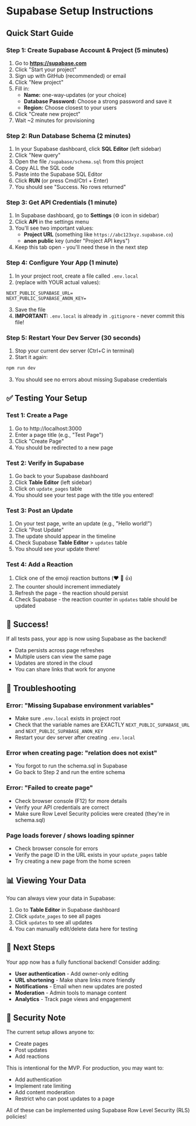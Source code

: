 # Supabase Setup Instructions

## Quick Start Guide

### Step 1: Create Supabase Account & Project (5 minutes)

1. Go to **https://supabase.com**
2. Click "Start your project"
3. Sign up with GitHub (recommended) or email
4. Click "New project"
5. Fill in:
   - **Name:** one-way-updates (or your choice)
   - **Database Password:** Choose a strong password and save it
   - **Region:** Choose closest to your users
6. Click "Create new project"
7. Wait ~2 minutes for provisioning

### Step 2: Run Database Schema (2 minutes)

1. In your Supabase dashboard, click **SQL Editor** (left sidebar)
2. Click "New query"
3. Open the file `/supabase/schema.sql` from this project
4. Copy ALL the SQL code
5. Paste into the Supabase SQL Editor
6. Click **RUN** (or press Cmd/Ctrl + Enter)
7. You should see "Success. No rows returned"

### Step 3: Get API Credentials (1 minute)

1. In Supabase dashboard, go to **Settings** (⚙️ icon in sidebar)
2. Click **API** in the settings menu
3. You'll see two important values:
   - **Project URL** (something like `https://abc123xyz.supabase.co`)
   - **anon public** key (under "Project API keys")
4. Keep this tab open - you'll need these in the next step

### Step 4: Configure Your App (1 minute)

1. In your project root, create a file called `.env.local`
2. (replace with YOUR actual values):

```env
NEXT_PUBLIC_SUPABASE_URL=
NEXT_PUBLIC_SUPABASE_ANON_KEY=
```

3. Save the file
4. **IMPORTANT:** `.env.local` is already in `.gitignore` - never commit this file!

### Step 5: Restart Your Dev Server (30 seconds)

1. Stop your current dev server (Ctrl+C in terminal)
2. Start it again:
```bash
npm run dev
```

3. You should see no errors about missing Supabase credentials

## ✅ Testing Your Setup

### Test 1: Create a Page
1. Go to http://localhost:3000
2. Enter a page title (e.g., "Test Page")
3. Click "Create Page"
4. You should be redirected to a new page

### Test 2: Verify in Supabase
1. Go back to your Supabase dashboard
2. Click **Table Editor** (left sidebar)
3. Click on `update_pages` table
4. You should see your test page with the title you entered!

### Test 3: Post an Update
1. On your test page, write an update (e.g., "Hello world!")
2. Click "Post Update"
3. The update should appear in the timeline
4. Check Supabase **Table Editor** > `updates` table
5. You should see your update there!

### Test 4: Add a Reaction
1. Click one of the emoji reaction buttons (❤️ 🙏 👍)
2. The counter should increment immediately
3. Refresh the page - the reaction should persist
4. Check Supabase - the reaction counter in `updates` table should be updated

## 🎉 Success!

If all tests pass, your app is now using Supabase as the backend!

- Data persists across page refreshes
- Multiple users can view the same page
- Updates are stored in the cloud
- You can share links that work for anyone

## 🔧 Troubleshooting

### Error: "Missing Supabase environment variables"
- Make sure `.env.local` exists in project root
- Check that the variable names are EXACTLY `NEXT_PUBLIC_SUPABASE_URL` and `NEXT_PUBLIC_SUPABASE_ANON_KEY`
- Restart your dev server after creating `.env.local`

### Error when creating page: "relation does not exist"
- You forgot to run the schema.sql in Supabase
- Go back to Step 2 and run the entire schema

### Error: "Failed to create page"
- Check browser console (F12) for more details
- Verify your API credentials are correct
- Make sure Row Level Security policies were created (they're in schema.sql)

### Page loads forever / shows loading spinner
- Check browser console for errors
- Verify the page ID in the URL exists in your `update_pages` table
- Try creating a new page from the home screen

## 📊 Viewing Your Data

You can always view your data in Supabase:

1. Go to **Table Editor** in Supabase dashboard
2. Click `update_pages` to see all pages
3. Click `updates` to see all updates
4. You can manually edit/delete data here for testing

## 🚀 Next Steps

Your app now has a fully functional backend! Consider adding:

- **User authentication** - Add owner-only editing
- **URL shortening** - Make share links more friendly
- **Notifications** - Email when new updates are posted
- **Moderation** - Admin tools to manage content
- **Analytics** - Track page views and engagement

## 🔐 Security Note

The current setup allows anyone to:
- Create pages
- Post updates
- Add reactions

This is intentional for the MVP. For production, you may want to:
- Add authentication
- Implement rate limiting
- Add content moderation
- Restrict who can post updates to a page

All of these can be implemented using Supabase Row Level Security (RLS) policies!
